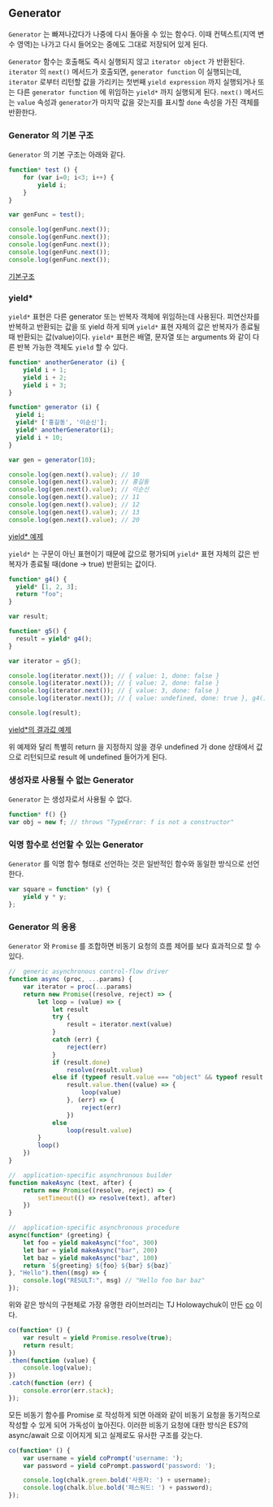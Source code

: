 ## Generator

`Generator` 는 빠져나갔다가 나중에 다시 돌아올 수 있는 함수다. 이때 컨텍스트(지역 변수 영역)는 나가고 다시 들어오는 중에도 그대로 저장되어 있게 된다.

`Generator` 함수는 호출해도 즉시 실행되지 않고 `iterator object` 가 반환된다. `iterator` 의 `next()` 메서드가 호출되면, `generator function` 이 실행되는데, `iterator` 로부터 리턴할 값을 가리키는 첫번째 `yield expression` 까지 실행되거나 또는 다른 `generator function` 에 위임하는 `yield*` 까지 실행되게 된다. `next()` 메서드는 `value` 속성과 `generator`가 마지막 값을 갖는지를 표시할 `done` 속성을 가진 객체를 반환한다.



### Generator 의 기본 구조

`Generator` 의 기본 구조는 아래와 같다.

```javascript
function* test () {
	for (var i=0; i<3; i++) {
		yield i;
	}
}

var genFunc = test();

console.log(genFunc.next());
console.log(genFunc.next());
console.log(genFunc.next());
console.log(genFunc.next());
console.log(genFunc.next());
```

[기본구조](http://jsbin.com/rivaxu/edit?js,console)



### yield*
`yield*` 표현은 다른 generator 또는 반복자 객체에 위임하는데 사용된다.
피연산자를 반복하고 반환되는 값을 또 yield 하게 되며 `yield*` 표현 자체의 값은 반복자가 종료될 때 반환되는 값(value)이다.
`yield*` 표현은 배열, 문자열 또는 arguments 와 같이 다른 반복 가능한 객체도 `yield` 할 수 있다.

```javascript
function* anotherGenerator (i) {
	yield i + 1;
	yield i + 2;
	yield i + 3;
}

function* generator (i) {
  yield i;
  yield* ['홍길동', '이순신'];
  yield* anotherGenerator(i);
  yield i + 10;
}

var gen = generator(10);

console.log(gen.next().value); // 10
console.log(gen.next().value); // 홍길동
console.log(gen.next().value); // 이순신
console.log(gen.next().value); // 11
console.log(gen.next().value); // 12
console.log(gen.next().value); // 13
console.log(gen.next().value); // 20
```

[yield* 예제](http://jsbin.com/yuyote/edit?js,console)


`yield*` 는 구문이 아닌 표현이기 때문에 값으로 평가되며 `yield*` 표현 자체의 값은 반복자가 종료될 때(done -> true) 반환되는 값이다.

```javascript
function* g4() {
  yield* [1, 2, 3];
  return "foo";
}

var result;

function* g5() {
  result = yield* g4();
}

var iterator = g5();

console.log(iterator.next()); // { value: 1, done: false }
console.log(iterator.next()); // { value: 2, done: false }
console.log(iterator.next()); // { value: 3, done: false }
console.log(iterator.next()); // { value: undefined, done: true }, g4() 는 여기서 { value: "foo", done: true }를 반환합니다

console.log(result);
```
[yield*의 결과값 예제](http://jsbin.com/logerak/edit?js,console)

위 예제와 달리 특별히 return 을 지정하지 않을 경우 undefined 가 done 상태에서 값으로 리턴되므로 result 에 undefined 들어가게 된다.



### 생성자로 사용될 수 없는 Generator

`Generator` 는 생성자로서 사용될 수 없다.

```javascript
function* f() {}
var obj = new f; // throws "TypeError: f is not a constructor"
```



### 익명 함수로 선언할 수 있는 Generator
`Generator` 를 익명 함수 형태로 선언하는 것은 일반적인 함수와 동일한 방식으로 선언한다.

```javascript
var square = function* (y) {
	yield y * y;
};
```

### Generator 의 응용

`Generator` 와 `Promise` 를 조합하면 비동기 요청의 흐름 제어를 보다 효과적으로 할 수 있다.

```javascript
//  generic asynchronous control-flow driver
function async (proc, ...params) {
	var iterator = proc(...params)
	return new Promise((resolve, reject) => {
		let loop = (value) => {
			let result
			try {
				result = iterator.next(value)
			}
			catch (err) {
				reject(err)
			}
			if (result.done)
				resolve(result.value)
			else if (typeof result.value === "object" && typeof result.value.then === "function")
				result.value.then((value) => {
					loop(value)
				}, (err) => {
					reject(err)
				})
			else
				loop(result.value)
		}
		loop()
	})
}

//  application-specific asynchronous builder
function makeAsync (text, after) {
	return new Promise((resolve, reject) => {
		setTimeout(() => resolve(text), after)
	})
}

//  application-specific asynchronous procedure
async(function* (greeting) {
	let foo = yield makeAsync("foo", 300)
	let bar = yield makeAsync("bar", 200)
	let baz = yield makeAsync("baz", 100)
	return `${greeting} ${foo} ${bar} ${baz}`
}, "Hello").then((msg) => {
	console.log("RESULT:", msg) // "Hello foo bar baz"
});
```

위와 같은 방식의 구현체로 가장 유명한 라이브러리는 TJ Holowaychuk이 만든 [co](https://github.com/tj/co) 이다.

```javascript
co(function* () {
	var result = yield Promise.resolve(true);
	return result;
})
.then(function (value) {
	console.log(value);
})
.catch(function (err) {
	console.error(err.stack);
});
```

모든 비동기 함수를 Promise 로 작성하게 되면 아래와 같이 비동기 요청을 동기적으로 작성할 수 있게 되어 가독성이 높아진다. 이러한 비동기 요청에 대한 방식은 ES7의 async/await 으로 이어지게 되고 실제로도 유사한 구조를 갖는다.

```javascript
co(function* () {
	var username = yield coPrompt('username: ');
	var password = yield coPrompt.password('password: ');

	console.log(chalk.green.bold('사용자: ') + username);
	console.log(chalk.blue.bold('패스워드: ') + password);
});
```

